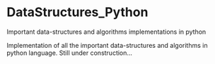 # DataStructures_Python
Important data-structures and algorithms implementations in python

Implementation of all the important data-structures and algorithms in python language.
Still under construction...
